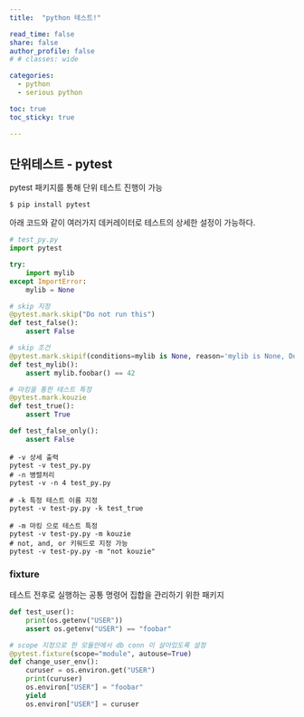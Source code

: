 ```yaml
---
title:  "python 테스트!"

read_time: false
share: false
author_profile: false
# # classes: wide

categories:
  - python
  - serious python

toc: true
toc_sticky: true

---
```


## 단위테스트 - pytest

pytest 패키지를 통해 단위 테스트 진행이 가능  

```
$ pip install pytest
```

아래 코드와 같이 여러가지 데커레이터로 테스트의 상세한 설정이 가능하다.  

```py
# test_py.py
import pytest

try:
    import mylib
except ImportError:
    mylib = None

# skip 지정
@pytest.mark.skip("Do not run this")
def test_false():
    assert False

# skip 조건
@pytest.mark.skipif(conditions=mylib is None, reason='mylib is None, Do not run this')
def test_mylib():
    assert mylib.foobar() == 42

# 마킹을 통한 테스트 특정
@pytest.mark.kouzie
def test_true():
    assert True

def test_false_only():
    assert False
```

```
# -v 상세 출력
pytest -v test_py.py
# -n 병렬처리
pytest -v -n 4 test_py.py

# -k 특정 테스트 이름 지정
pytest -v test-py.py -k test_true

# -m 마킹 으로 테스트 특정
pytest -v test-py.py -m kouzie
# not, and, or 키워드로 지정 가능  
pytest -v test-py.py -m "not kouzie"
```


### fixture

테스트 전후로 실행하는 공통 명령어 집합을 관리하기 위한 패키지

```py
def test_user():
    print(os.getenv("USER"))
    assert os.getenv("USER") == "foobar"
```

```py
# scope 지정으로 한 모듈안에서 db conn 이 살아있도록 설정
@pytest.fixture(scope="module", autouse=True)
def change_user_env():
    curuser = os.environ.get("USER")
    print(curuser)
    os.environ["USER"] = "foobar"
    yield
    os.environ["USER"] = curuser
```